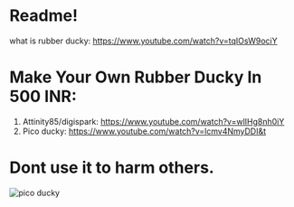# Readme!
what is rubber ducky: https://www.youtube.com/watch?v=tqIOsW9ociY

# Make Your Own Rubber Ducky In 500 INR:
1. Attinity85/digispark: https://www.youtube.com/watch?v=wlIHg8nh0iY
2. Pico ducky: https://www.youtube.com/watch?v=lcmv4NmyDDI&t

# Dont use it to harm others.

![pico ducky](https://user-images.githubusercontent.com/63858190/147544186-1d38622d-cc69-4884-b703-314e3b002fc3.jpeg)

